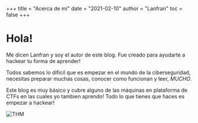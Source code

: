 +++
title = "Acerca de mí"
date = "2021-02-10"
author = "Lanfran"
toc = false
+++

# Hola!

Me dicen Lanfran y soy el autor de este blog. Fue creado para ayudarte a hackear tu forma de aprender!

Todos sabemos lo dificil que es empezar en el mundo de la ciberseguridad, necesitas preparar muchas cosas, conocer como funcionan y leer, _MUCHO_.

Este blog es muy básico y cubre alguno de las máquinas en plataforma de CTFs en las cuales yo tambien aprendo! Todo lo que tienes que haces es empezar a hackear!

![THM](https://tryhackme-badges.s3.amazonaws.com/lanfran02.png)